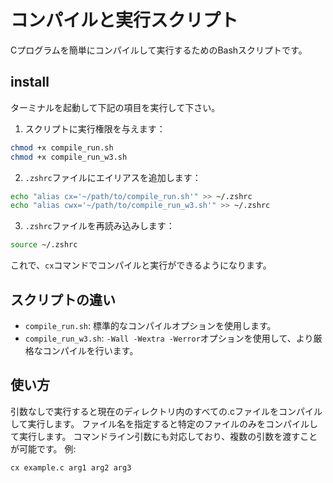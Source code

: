 # コンパイルと実行スクリプト

Cプログラムを簡単にコンパイルして実行するためのBashスクリプトです。

## install
ターミナルを起動して下記の項目を実行して下さい。

1. スクリプトに実行権限を与えます：
```bash
chmod +x compile_run.sh
chmod +x compile_run_w3.sh
```

2. `.zshrc`ファイルにエイリアスを追加します：
```bash
echo "alias cx='~/path/to/compile_run.sh'" >> ~/.zshrc
echo "alias cwx='~/path/to/compile_run_w3.sh'" >> ~/.zshrc
```

3. `.zshrc`ファイルを再読み込みします：
```bash
source ~/.zshrc
```
これで、`cx`コマンドでコンパイルと実行ができるようになります。

## スクリプトの違い

- `compile_run.sh`: 標準的なコンパイルオプションを使用します。
- `compile_run_w3.sh`: `-Wall -Wextra -Werror`オプションを使用して、より厳格なコンパイルを行います。

## 使い方

引数なしで実行すると現在のディレクトリ内のすべての.cファイルをコンパイルして実行します。
ファイル名を指定すると特定のファイルのみをコンパイルして実行します。
コマンドライン引数にも対応しており、複数の引数を渡すことが可能です。
例:
```sh
cx example.c arg1 arg2 arg3
```
